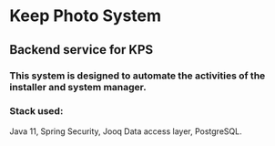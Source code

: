 # Keep Photo System
## Backend service for KPS
### This system is designed to automate the activities of the installer and system manager.

### Stack used:
  Java 11,
  Spring Security,
  Jooq Data access layer,
  PostgreSQL.
